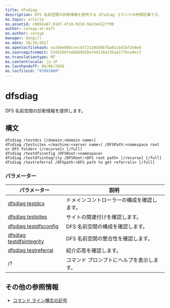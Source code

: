 ```yaml
---
title: dfsdiag
description: DFS 名前空間の診断情報を提供する dfsdiag コマンドの参照記事です。
ms.topic: article
ms.assetid: c0891e67-0187-4f18-923d-5623e6127f90
author: coreyp-at-msft
ms.author: coreyp
manager: dongill
ms.date: 10/16/2017
ms.openlocfilehash: ea349e088ccecd772130d30bfba01cbd1bf2e8e6
ms.sourcegitcommit: 53d526bfeddb89d28af44210a23ba417f6ce0ecf
ms.translationtype: MT
ms.contentlocale: ja-JP
ms.lasthandoff: 08/06/2020
ms.locfileid: "87891060"
---
```

# <a name="dfsdiag"></a>dfsdiag

DFS 名前空間の診断情報を提供します。

## <a name="syntax"></a>構文

```
dfsdiag /testdcs [/domain:<domain name>]
dfsdiag /testsites </machine:<server name>| /DFSPath:<namespace root or DFS folder> [/recurse]> [/full]
dfsdiag /testdfsconfig /DFSRoot:<namespace>
dfsdiag /testdfsintegrity /DFSRoot:<DFS root path> [/recurse] [/full]
dfsdiag /testreferral /DFSpath:<DFS path to get referrals> [/full]
```

### <a name="parameters"></a>パラメーター

| パラメーター | 説明 |
| --------- | ----------- |
| [dfsdiag testdcs](dfsdiag-testdcs.md) | ドメインコントローラーの構成を確認します。 |
| [dfsdiag testsites](dfsdiag-testsites.md) | サイトの関連付けを確認します。 |
| [dfsdiag testdfsconfig](dfsdiag-testdfsconfig.md) | DFS 名前空間の構成を確認します。 |
| [dfsdiag testdfsintegrity](dfsdiag-testdfsintegrity.md) | DFS 名前空間の整合性を確認します。 |
| [dfsdiag testreferral](dfsdiag-testreferral.md) | 紹介応答を確認します。 |
| /? | コマンド プロンプトにヘルプを表示します。 |

## <a name="additional-references"></a>その他の参照情報

- [コマンド ライン構文の記号](command-line-syntax-key.md)
